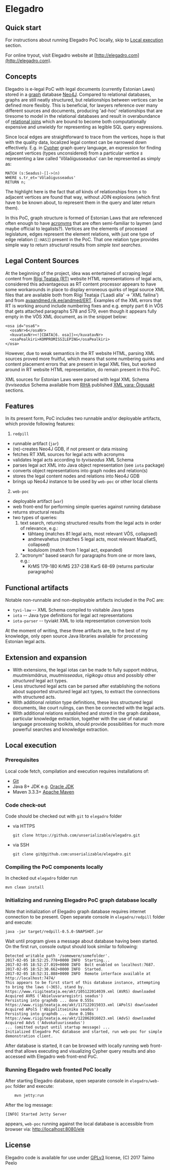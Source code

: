 # Elegadro

## Quick start

For instructions about running Elegadro PoC locally, skip to
[Local execution](#local-execution) section.

For online tryout, visit Elegadro website at
[http://elegadro.com](http://elegadro.com).

## Concepts
Elegadro is e-legal PoC with legal documents (currently Estonian Laws) stored
in a [graph](https://en.wikipedia.org/wiki/Graph_%28discrete_mathematics%29)
database [Neo4J](https://neo4j.com/). Compared to relational databases, graphs
are still neatly structured, but relationships between vertices can be defined
more flexibly. This is beneficial, for lawyers reference over many different
sources and documents, producing 'ad-hoc' relationships that are tiresome to
model in the relational databases and result in overabundance of [relational
joins](https://en.wikipedia.org/wiki/Relational_database#Relational_operations)
which are bound to become both computationally expensive and unwieldy for
representing as legible SQL query expressions.

Since local edges are straightforward to trace from the vertices, hope is that
with the quality data, localized legal context can be narrowed down effectively.
E.g. in [Cypher](https://en.wikipedia.org/wiki/Cypher_Query_Language) graph
query language, an expression for finding adjacent vertices (types unconsidered)
from a particular vertice _s_ representing a law called 'Võlaõigusseadus' can be
represented as simply as:

```
MATCH (s:Seadus)-[]->(n)
WHERE s.tr_et='Võlaõigusseadus'
RETURN n;
```
The highlight here is the fact that _all_ kinds of relationships from _s_ to
adjacent vertices are found that way, without JOIN explosions (which first
have to be known about, to represent them in the query and later return them).

In this PoC, graph structure is formed of Estonian Laws that are referenced
often enough to have [acronyms](https://www.riigiteataja.ee/lyhendid.html)
that are often semi-familiar to laymen (and maybe official to legalists?).
Vertices are the elements of processed legislature, edges represent the element
relations, with just one type of edge relation (`[:HAS]`) present in the PoC.
That one relation type provides simple way to return _structural_ results from
_simple text searches_.

## Legal Content Sources

At the beginning of the project,  idea was entertained of scraping legal
content from [Riigi Teataja (RT)](https://www.riigiteataja.ee) website HTML
representations of legal acts, considered this advantageous as RT content
processor appears to have some workarounds in place to display erroneous quirks
of legal source XML files that are available both from Riigi Teataja ('Laadi
alla' -> 'XML failina') and from
[avaandmed.rik.ee/andmed/ERT](http://avaandmed.rik.ee/andmed/ERT/). Examples of
the XML errors that RT is working around include numbering fixes and e.g. empty
part 6 in VÕS that gets attached paragraphs 578 and 579, even though it appears
fully empty in the VÕS XML document, as in the snippet below:

```
<osa id="osa6">
  <osaNr>6</osaNr>
  <kuvatavNr><![CDATA[6. osa]]></kuvatavNr>
  <osaPealkiri>KOMPROMISSILEPING</osaPealkiri>
</osa>
```

However, due to weak semantics in the RT website HTML, parsing XML sources
proved more fruitful, which means that some numbering quirks and content
placement errors that are present in legal XML files, but worked
around in RT website HTML representation, do remain present in this PoC.

XML sources for Estonian Laws were parsed with legal XML Schema (_tvviseadus_
Schema available from [RIHA](https://riha.eesti.ee) published
[XML vara: Õigusakt](https://riha.eesti.ee/riha/main/xml/oigusakt) sections.

## Features

In its present form, PoC includes two runnable and/or deployable artifacts,
which provide following features:
1. `redpill`
  * runnable artifact (`jar`)
  * (re)-creates Neo4J GDB, if not present or data missing
  * fetches RT XML sources for legal acts with acronyms
  * validates legal acts according to _tyviseadus_ XML Schema
  * parses legal act XML into Java object representation (see `iota` package)
  * converts object representations into graph nodes and relation(s)
  * stores the legal content nodes and relations into Neo4J GDB
  * brings up Neo4J instance to be used by `web-poc` or other local clients
2. `web-poc`
  * deployable artifact (`war`)
  * web front-end for performing simple queries against running database
  * returns structural results
  * two types of queries:
    1. text search, returning structured results from the legal acts in order
       of relevance, e.g.:
       * tähtaeg (matches 81 legal acts, most relevant VÕS, collapsed)
       * andmevahetus (matches 5 legal acts, most relevant MaaKatS, collapsed)
       * koduloom (match from 1 legal act, expanded)
    2. "actronym" based search for paragraphs from one or more laws, e.g.:
       * KrMS 179-180 KrMS 237-238 KarS 68-69 (returns particular paragraphs)

## Functional artifacts

Notable non-runnable and non-deployable artifacts included in the PoC are:

* `tyvi-law` -- XML Schema compiled to visitable Java types
* `iota` -- Java type definitions for legal act representations
* `iota-parser` -- tyviakt XML to iota representation conversion tools

At the moment of writing, these three artifacts are, to the best of my
knowledge, only open source Java libraries available for processing Estonian
legal acts.

## Extension and expansion
* With extensions, the legal iotas can be made to fully support  _määrus_,
  _muutmismäärus_, _muutmisseadus_, _riigikogu otsus_ and possibly other
  _structured_ legal act types.
* Less structured legal acts can be parsed after establishing the notions about
  supported structured legal act types, to extract the connections with
  structured acts.
* With additional _relation_ type definitions, these less structured legal
  documents, like court rulings, can then be connected with the legal acts.
* With additional relations established and stored in the graph database,
  particular knowledge extraction, together with the use of natural language
  processing toolkits, should provide possibilities for much more powerful
  searches and knowledge extraction.


## Local execution

### Prerequisites

Local code fetch, compilation and execution requires installations of:

  * [Git](https://git-scm.com/)
  * Java 8+ JDK e.g. [Oracle JDK](http://www.oracle.com/technetwork/java/javase/downloads/index.html)
  * Maven 3.3.3+ [Apache Maven](https://maven.apache.org/)

### Code check-out

Code should be checked out with `git` to `elegadro` folder

* via HTTPS
    ```
    git clone https://github.com/unserializable/elegadro.git
    ```
* via SSH
    ```
    git clone git@github.com:unserializable/elegadro.git
    ```

### Compiling the PoC components locally

In checked out `elegadro` folder run
```
mvn clean install
```

### Initializing and running Elegadro PoC graph database locally

Note that initialization of Elegadro graph database requires internet connection to be
present. Open separate console in `elegadro/redpill` folder and execute:
```
java -jar target/redpill-0.5.0-SNAPSHOT.jar
```

Wait until program gives a message about database having been started. On the
first run, console output should look similar to following:

```
Detected writable path '/somewere/somefolder'.
2017-02-05 18:52:25.778+0000 INFO  Starting...
2017-02-05 18:52:27.019+0000 INFO  Bolt enabled on localhost:7687.
2017-02-05 18:52:30.662+0000 INFO  Started.
2017-02-05 18:52:31.888+0000 INFO  Remote interface available at http://localhost:7474/
This appears to be first start of this database instance, attempting to bring the laws (~365), stand by.
https://www.riigiteataja.ee/akt/105122014039.xml (AVRS) downloaded
Acquired AVRS ('Abieluvararegistri seadus')
Persisting into graphdb ... done 0.555s
https://www.riigiteataja.ee/akt/117122015033.xml (APolS) downloaded
Acquired APolS ('Abipolitseiniku seadus')
Persisting into graphdb ... done 0.198s
https://www.riigiteataja.ee/akt/122062016023.xml (AdvS) downloaded
Acquired AdvS ('Advokatuuriseadus')
... (omitted output until startup message) ...
Initialized Elegadro PoC database and started, run web-poc for simple demonstration client.
```

After database is started, it can be browsed with locally running web front-end
that allows executing and visualizing Cypher query results and also accessed
with Elegadro web front-end PoC.

### Running Elegadro web fronted PoC locally

After starting Elegadro database, open separate console in `elegadro/web-poc`
folder and execute:
```
    mvn jetty:run
```

After the log message:
```
[INFO] Started Jetty Server
```
appears, `web-poc` running against the local database is accessible from browser
via: [http://localhost:8080/ele](http://localhost:8080/ele)

## License

Elegadro code is available for use under
[GPLv3](https://www.gnu.org/licenses/gpl.txt) license, (C) 2017 Taimo Peelo
